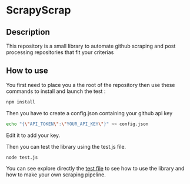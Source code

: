 # ScrapyScrap

## Description

This repository is a small library to automate github scraping and post processing
repositories that fit your criterias

## How to use

You first need to place you a the root of the repository
then use these commands to install and launch the test :

```bash
npm install
```

Then you have to create a config.json containing your github api key

```bash
echo "{\"API_TOKEN\":\"YOUR_API_KEY\"}" >> config.json
```

Edit it to add your key.

Then you can test the library using the test.js file.

```bash
node test.js
```

You can see explore directly the [test file]("https://github.com/CuadrosNicolas/ScrapyScrap/blob/master/test.js") to see how to use the library and how to make your own scraping pipeline.